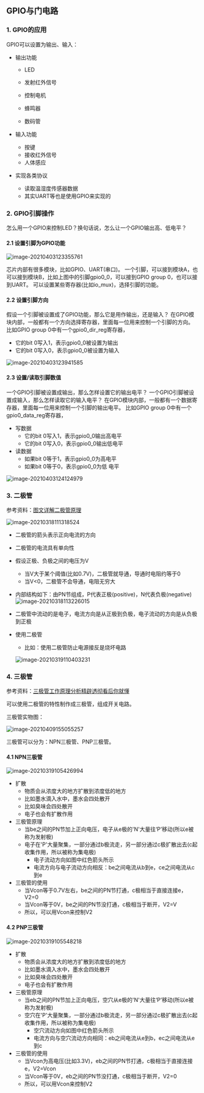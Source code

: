 ## GPIO与门电路

### 1. GPIO的应用

GPIO可以设置为输出、输入：

* 输出功能

  * LED

  * 发射红外信号

  * 控制电机

  * 蜂鸣器

  * 数码管

* 输入功能

  * 按键
  * 接收红外信号
  * 人体感应
  
* 实现各类协议
  * 读取温湿度传感器数据
  * 其实UART等也是使用GPIO来实现的



###  2. GPIO引脚操作

怎么用一个GPIO来控制LED？换句话说，怎么让一个GPIO输出高、低电平？

#### 2.1 设置引脚为GPIO功能

![image-20210403123355761](pic/02_GPIO类电路/09_gpio_block.png)

芯片内部有很多模块，比如GPIO、UART(串口)。
一个引脚，可以接到模块A，也可以接到模块B，比如上图中的引脚gpio0_0，可以接到GPIO group 0，也可以接到UART。
可以设置某些寄存器(比如io_mux)，选择引脚的功能。



#### 2.2 设置引脚方向

假设一个引脚被设置成了GPIO功能，那么它是用作输出，还是输入？
在GPIO模块内部，一般都有一个方向选择寄存器，里面每一位用来控制一个引脚的方向。
比如GPIO group 0中有一个gpio0_dir_reg寄存器，

* 它的bit 0写入1，表示gpio0_0被设置为输出
* 它的bit 0写入0，表示gpio0_0被设置为输入

![image-20210403123941585](pic/02_GPIO类电路/10_gpio_dir_reg.png)

#### 2.3 设置/读取引脚数值

一个GPIO引脚被设置成输出，那么怎样设置它的输出电平？
一个GPIO引脚被设置成输入，那么怎样读取它的输入电平？
在GPIO模块内部，一般都有一个数据寄存器，里面每一位用来控制一个引脚的输出电平。
比如GPIO group 0中有一个gpio0_data_reg寄存器，

* 写数据
  * 它的bit 0写入1，表示gpio0_0输出高电平
  * 它的bit 0写入0，表示gpio0_0输出低电平
* 读数据
  * 如果bit 0等于1，表示gpio0_0为高电平
  * 如果bit 0等于0，表示gpio0_0为低 电平

![image-20210403124124979](pic/02_GPIO类电路/11_gpio_data_reg.png)

### 3. 二极管

参考资料：[图文详解二极管原理](https://blog.csdn.net/u012184539/article/details/84869834)

![image-20210318111318524](pic/02_GPIO类电路/03_diode.png)

* 二极管的箭头表示正向电流的方向
* 二极管的电流具有单向性
* 假设正极、负极之间的电压为V
  * 当V大于某个阈值(比如0.7V)，二极管就导通，导通时电阻约等于0
  * 当V<0，二极管不会导通，电阻无穷大
* 内部结构如下：由PN节组成，P代表正极(positive)，N代表负极(negative)
  ![image-20210318113226015](pic/02_GPIO类电路/04_diode_pn_junction.png)

* 二极管中流动的是电子，电流方向是从正极到负极，电子流动的方向是从负极到正极

* 使用二极管

  * 比如：使用二极管防止电源接反是烧坏电路

  ![image-20210319110403231](pic/02_GPIO类电路/07_use_diode.png)

### 4. 三极管

参考资料：[三极管工作原理分析精辟透彻看后你就懂](https://wenku.baidu.com/view/14bf31be81d049649b6648d7c1c708a1284a0abb.html)

可以使用二极管的特性制作成三极管，组成开关电路。

三极管实物图：

![image-20210409155055257](pic/02_GPIO类电路/24_triode_pic.png)

三极管可以分为：NPN三极管、PNP三极管。

#### 4.1 NPN三极管

![image-20210319105426994](pic/02_GPIO类电路/05_triode_internal.png)

* 扩散
  * 物质会从浓度大的地方扩散到浓度低的地方
  * 比如墨水滴入水中，墨水会四处散开
  * 比如臭味会四处散开
  * 电子也会有扩散作用
* 三极管原理
  * 当be之间的PN节加上正向电压，电子从e极的'N'大量往‘P’移动(所以e被称为发射极)
  * 电子在'P'大量聚集，一部分通过b极流走，另一部分通过c极扩散出去(c起收集作用，所以被称为集电极)
    * 电子流动方向如图中红色箭头所示
    * 电流方向与电子流动方向相反：be之间电流从b到e，ce之间电流从c到e
* 三极管的使用
  * 当Vcon等于0.7V左右，be之间的PN节打通，c极相当于直接连接e，V2=0
  * 当Vcon等于0V，be之间的PN节没打通，c极相当于断开，V2=V
  * 所以，可以用Vcon来控制V2



#### 4.2 PNP三极管

![image-20210319105548218](pic/02_GPIO类电路/06_pnp_triode_internal.png)

* 扩散
  * 物质会从浓度大的地方扩散到浓度低的地方
  * 比如墨水滴入水中，墨水会四处散开
  * 比如臭味会四处散开
  * 电子也会有扩散作用
* 三极管原理
  * 当eb之间的PN节加上正向电压，空穴从e极的'N'大量往‘P’移动(所以e被称为发射极)
  * 空穴在'P'大量聚集，一部分通过b极流走，另一部分通过c极扩散出去(c起收集作用，所以被称为集电极)
    * 空穴流动方向如图中红色箭头所示
    * 电流方向与空穴流动方向相同：eb之间电流从e到b，ec之间电流从e到c
* 三极管的使用
  * 当Vcon为高电压(比如3.3V)，eb之间的PN节打通，c极相当于直接连接e，V2=Vcon
  * 当Vcon等于0V，eb之间的PN节没打通，c极相当于断开，V2=0
  * 所以，可以用Vcon来控制V2



